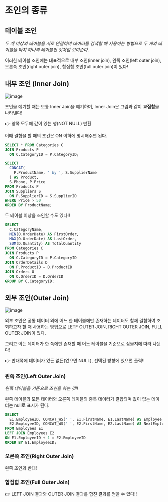 # 조인의 종류

## 테이블 조인

*두 개 이상의 테이블을 서로 연결하여 데이터를 검색할 때 사용하는 방법으로 두 개의 테이블을 마치 하나의 테이블인 것처럼 보여준다.*

이러한 테이블 조인에는 대표적으로 내부 조인(inner join), 왼쪽 조인(left outer join), 오른쪽 조인(right outer join), 합집합 조인(full outer join)이 있다!

## 내부 조인 (Inner Join)

![image](https://github.com/funnysunny08/Algorithm-java/assets/88873302/c91a282c-2897-405f-9085-82ee0c9b8dba)


조인을 얘기할 때는 보통 Inner Join을 얘기하며, Inner Join은 그림과 같이 **교집합**을 나타낸다!

👉 양쪽 모두에 값이 있는 행(NOT NULL) 반환

이때 결합을 할 때의 조건은 ON 이하에 명시해주면 된다.

```sql
SELECT * FROM Categories C
JOIN Products P 
  ON C.CategoryID = P.CategoryID;
```

```sql
SELECT
  CONCAT(
    P.ProductName, ' by ', S.SupplierName
  ) AS Product,
  S.Phone, P.Price
FROM Products P
JOIN Suppliers S
  ON P.SupplierID = S.SupplierID
WHERE Price > 50
ORDER BY ProductName;
```

두 테이블 이상을 조인할 수도 있다!!

```sql
SELECT 
  C.CategoryName,
  MIN(O.OrderDate) AS FirstOrder,
  MAX(O.OrderDate) AS LastOrder,
  SUM(D.Quantity) AS TotalQuantity
FROM Categories C
JOIN Products P 
  ON C.CategoryID = P.CategoryID
JOIN OrderDetails D
  ON P.ProductID = D.ProductID
JOIN Orders O
  ON O.OrderID = D.OrderID
GROUP BY C.CategoryID;
```

## 외부 조인(Outer Join)

![image](https://github.com/funnysunny08/Algorithm-java/assets/88873302/fc911793-b4dc-459c-923e-0a6f187b5fc4)

외부 조인은 공통 데이터 외에 어느 한 테이블에만 존재하는 데이터도 함께 결합하여 조회하고자 할 때 사용하는 방법으로 LETF OUTER JOIN, RIGHT OUTER JOIN, FULL OUTER JOIN이 있다.

그리고 이는 데이터가 한 쪽에만 존재할 때 어느 테이블을 기준으로 삼을지에 따라 나뉜다!

👉 반대쪽에 데이터가 있든 없든(없으면 NULL), 선택된 방향에 있으면 출력!!

### 왼쪽 조인(Left Outer Join)

*왼쪽 테이블을 기준으로 조인을 하는 것!!*

왼쪽 테이블의 모든 데이터와 오른쪽 테이블의 중복 데이터가 결합되며 값이 없는 데이터는 null로 표시가 된다.

```sql
SELECT
  E1.EmployeeID, CONCAT_WS(' ', E1.FirstName, E1.LastName) AS Employee,
  E2.EmployeeID, CONCAT_WS(' ', E2.FirstName, E2.LastName) AS NextEmployee
FROM Employees E1
LEFT JOIN Employees E2
ON E1.EmployeeID + 1 = E2.EmployeeID
ORDER BY E1.EmployeeID;
```

### 오른쪽 조인(Right Outer Join)

왼쪽 조인과 반대!

### 합집합 조인(Full Outer Join)

👉 LEFT JOIN 결과와 OUTER JOIN 결과를 합친 결과를 얻을 수 있다!!